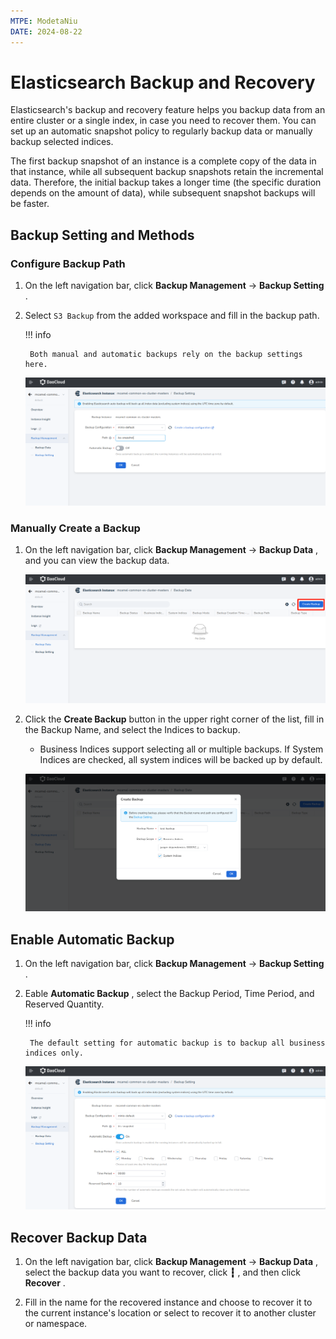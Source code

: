 ```yaml
---
MTPE: ModetaNiu
DATE: 2024-08-22
---
```


# Elasticsearch Backup and Recovery

Elasticsearch's backup and recovery feature helps you backup data from an entire cluster or a single index, 
in case you need to recover them. You can set up an automatic snapshot policy to regularly backup data or 
manually backup selected indices.

The first backup snapshot of an instance is a complete copy of the data in that instance, while all subsequent 
backup snapshots retain the incremental data. Therefore, the initial backup takes a longer time (the specific 
duration depends on the amount of data), while subsequent snapshot backups will be faster.

## Backup Setting and Methods

### Configure Backup Path

1. On the left navigation bar, click __Backup Management__ -> __Backup Setting__ .

2. Select `S3 Backup` from the added workspace and fill in the backup path.

    !!! info

        Both manual and automatic backups rely on the backup settings here.

    ![S3 Backup](../images/snapshot.png)

### Manually Create a Backup

1. On the left navigation bar, click __Backup Management__ -> __Backup Data__ , and you can view the backup data.

    ![Backup Data](../images/snapshot-2.png)

2. Click the __Create Backup__ button in the upper right corner of the list, fill in the Backup Name, and select the Indices to backup.

    - Business Indices support selecting all or multiple backups. If System Indices are checked, all system indices will be backed up by default.

    ![alt text](../images/snapshot-1.png)

## Enable Automatic Backup

1. On the left navigation bar, click __Backup Management__ -> __Backup Setting__ .

2. Eable __Automatic Backup__ , select the Backup Period, Time Period, and Reserved Quantity.

    !!! info

        The default setting for automatic backup is to backup all business indices only.

    ![alt text](../images/snapshot-3.png)

## Recover Backup Data

1. On the left navigation bar, click __Backup Management__ -> __Backup Data__ , select the backup data 
   you want to recover, click __┇__ , and then click __Recover__ .

2. Fill in the name for the recovered instance and choose to recover it to the current instance's location 
   or select to recover it to another cluster or namespace.
